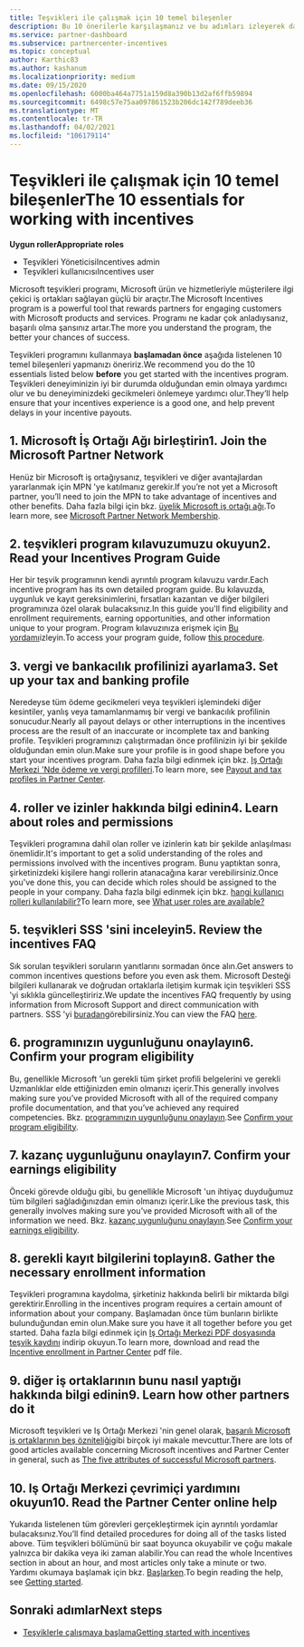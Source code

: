 ```yaml
---
title: Teşvikleri ile çalışmak için 10 temel bileşenler
description: Bu 10 önerilerle karşılaşmanız ve bu adımları izleyerek daha fazla ödemeler elde edin.
ms.service: partner-dashboard
ms.subservice: partnercenter-incentives
ms.topic: conceptual
author: Karthic83
ms.author: kashanum
ms.localizationpriority: medium
ms.date: 09/15/2020
ms.openlocfilehash: 6000ba464a7751a159d8a390b13d2af6ffb59894
ms.sourcegitcommit: 6498c57e75aa097861523b206dc142f789deeb36
ms.translationtype: MT
ms.contentlocale: tr-TR
ms.lasthandoff: 04/02/2021
ms.locfileid: "106179114"
---
```

# <a name="the-10-essentials-for-working-with-incentives"></a><span data-ttu-id="05bb1-103">Teşvikleri ile çalışmak için 10 temel bileşenler</span><span class="sxs-lookup"><span data-stu-id="05bb1-103">The 10 essentials for working with incentives</span></span>

<span data-ttu-id="05bb1-104">**Uygun roller**</span><span class="sxs-lookup"><span data-stu-id="05bb1-104">**Appropriate roles**</span></span>

- <span data-ttu-id="05bb1-105">Teşvikleri Yöneticisi</span><span class="sxs-lookup"><span data-stu-id="05bb1-105">Incentives admin</span></span>
- <span data-ttu-id="05bb1-106">Teşvikleri kullanıcısı</span><span class="sxs-lookup"><span data-stu-id="05bb1-106">Incentives user</span></span>

<span data-ttu-id="05bb1-107">Microsoft teşvikleri programı, Microsoft ürün ve hizmetleriyle müşterilere ilgi çekici iş ortakları sağlayan güçlü bir araçtır.</span><span class="sxs-lookup"><span data-stu-id="05bb1-107">The Microsoft Incentives program is a powerful tool that rewards partners for engaging customers with Microsoft products and services.</span></span> <span data-ttu-id="05bb1-108">Programı ne kadar çok anladıysanız, başarılı olma şansınız artar.</span><span class="sxs-lookup"><span data-stu-id="05bb1-108">The more you understand the program, the better your chances of success.</span></span>

<span data-ttu-id="05bb1-109">Teşvikleri programını kullanmaya **başlamadan önce** aşağıda listelenen 10 temel bileşenleri yapmanızı öneririz.</span><span class="sxs-lookup"><span data-stu-id="05bb1-109">We recommend you do the 10 essentials listed below **before** you get started with the incentives program.</span></span> <span data-ttu-id="05bb1-110">Teşvikleri deneyiminizin iyi bir durumda olduğundan emin olmaya yardımcı olur ve bu deneyiminizdeki gecikmeleri önlemeye yardımcı olur.</span><span class="sxs-lookup"><span data-stu-id="05bb1-110">They’ll help ensure that your incentives experience is a good one, and help prevent delays in your incentive payouts.</span></span>

## <a name="1-join-the-microsoft-partner-network"></a><span data-ttu-id="05bb1-111">1. Microsoft İş Ortağı Ağı birleştirin</span><span class="sxs-lookup"><span data-stu-id="05bb1-111">1. Join the Microsoft Partner Network</span></span>

<span data-ttu-id="05bb1-112">Henüz bir Microsoft iş ortağıysanız, teşvikleri ve diğer avantajlardan yararlanmak için MPN 'ye katılmanız gerekir.</span><span class="sxs-lookup"><span data-stu-id="05bb1-112">If you’re not yet a Microsoft partner, you’ll need to join the MPN to take advantage of incentives and other benefits.</span></span> <span data-ttu-id="05bb1-113">Daha fazla bilgi için bkz. [üyelik Microsoft iş ortağı ağı](https://partner.microsoft.com/membership).</span><span class="sxs-lookup"><span data-stu-id="05bb1-113">To learn more, see [Microsoft Partner Network Membership](https://partner.microsoft.com/membership).</span></span>

## <a name="2-read-your-incentives-program-guide"></a><span data-ttu-id="05bb1-114">2. teşvikleri program kılavuzumuzu okuyun</span><span class="sxs-lookup"><span data-stu-id="05bb1-114">2. Read your Incentives Program Guide</span></span>

<span data-ttu-id="05bb1-115">Her bir teşvik programının kendi ayrıntılı program kılavuzu vardır.</span><span class="sxs-lookup"><span data-stu-id="05bb1-115">Each incentive program has its own detailed program guide.</span></span> <span data-ttu-id="05bb1-116">Bu kılavuzda, uygunluk ve kayıt gereksinimlerini, fırsatları kazantan ve diğer bilgileri programınıza özel olarak bulacaksınız.</span><span class="sxs-lookup"><span data-stu-id="05bb1-116">In this guide you'll find eligibility and enrollment requirements, earning opportunities, and other information unique to your program.</span></span> <span data-ttu-id="05bb1-117">Program kılavuzınıza erişmek için [Bu yordamı](incentives-determined-your-program-eligibility.md#determining-your-program-eligibility)izleyin.</span><span class="sxs-lookup"><span data-stu-id="05bb1-117">To access your program guide, follow [this procedure](incentives-determined-your-program-eligibility.md#determining-your-program-eligibility).</span></span>

## <a name="3-set-up-your-tax-and-banking-profile"></a><span data-ttu-id="05bb1-118">3. vergi ve bankacılık profilinizi ayarlama</span><span class="sxs-lookup"><span data-stu-id="05bb1-118">3. Set up your tax and banking profile</span></span>

<span data-ttu-id="05bb1-119">Neredeyse tüm ödeme gecikmeleri veya teşvikleri işlemindeki diğer kesintiler, yanlış veya tamamlanmamış bir vergi ve bankacılık profilinin sonucudur.</span><span class="sxs-lookup"><span data-stu-id="05bb1-119">Nearly all payout delays or other interruptions in the incentives process are the result of an inaccurate or incomplete tax and banking profile.</span></span> <span data-ttu-id="05bb1-120">Teşvikleri programınızı çalıştırmadan önce profilinizin iyi bir şekilde olduğundan emin olun.</span><span class="sxs-lookup"><span data-stu-id="05bb1-120">Make sure your profile is in good shape before you start your incentives program.</span></span> <span data-ttu-id="05bb1-121">Daha fazla bilgi edinmek için bkz. [Iş Ortağı Merkezi 'Nde ödeme ve vergi profilleri](incentives-create-and-manage-your-payout-and-tax-profiles.md).</span><span class="sxs-lookup"><span data-stu-id="05bb1-121">To learn more, see [Payout and tax profiles in Partner Center](incentives-create-and-manage-your-payout-and-tax-profiles.md).</span></span>

## <a name="4-learn-about-roles-and-permissions"></a><span data-ttu-id="05bb1-122">4. roller ve izinler hakkında bilgi edinin</span><span class="sxs-lookup"><span data-stu-id="05bb1-122">4. Learn about roles and permissions</span></span>

<span data-ttu-id="05bb1-123">Teşvikleri programına dahil olan roller ve izinlerin katı bir şekilde anlaşılması önemlidir.</span><span class="sxs-lookup"><span data-stu-id="05bb1-123">It's important to get a solid understanding of the roles and permissions involved with the incentives program.</span></span> <span data-ttu-id="05bb1-124">Bunu yaptıktan sonra, şirketinizdeki kişilere hangi rollerin atanacağına karar verebilirsiniz.</span><span class="sxs-lookup"><span data-stu-id="05bb1-124">Once you've done this, you can decide which roles should be assigned to the people in your company.</span></span> <span data-ttu-id="05bb1-125">Daha fazla bilgi edinmek için bkz. [hangi kullanıcı rolleri kullanılabilir?](incentives-faq.md#what-user-roles-are-available)</span><span class="sxs-lookup"><span data-stu-id="05bb1-125">To learn more, see [What user roles are available?](incentives-faq.md#what-user-roles-are-available)</span></span>

## <a name="5-review-the-incentives-faq"></a><span data-ttu-id="05bb1-126">5. teşvikleri SSS 'sini inceleyin</span><span class="sxs-lookup"><span data-stu-id="05bb1-126">5. Review the incentives FAQ</span></span>

<span data-ttu-id="05bb1-127">Sık sorulan teşvikleri soruların yanıtlarını sormadan önce alın.</span><span class="sxs-lookup"><span data-stu-id="05bb1-127">Get answers to common incentives questions before you even ask them.</span></span> <span data-ttu-id="05bb1-128">Microsoft Desteği bilgileri kullanarak ve doğrudan ortaklarla iletişim kurmak için teşvikleri SSS 'yi sıklıkla güncelleştiririz.</span><span class="sxs-lookup"><span data-stu-id="05bb1-128">We update the incentives FAQ frequently by using information from Microsoft Support and direct communication with partners.</span></span> <span data-ttu-id="05bb1-129">SSS 'yi [buradan](incentives-faq.md)görebilirsiniz.</span><span class="sxs-lookup"><span data-stu-id="05bb1-129">You can view the FAQ [here](incentives-faq.md).</span></span>

## <a name="6-confirm-your-program-eligibility"></a><span data-ttu-id="05bb1-130">6. programınızın uygunluğunu onaylayın</span><span class="sxs-lookup"><span data-stu-id="05bb1-130">6. Confirm your program eligibility</span></span>

<span data-ttu-id="05bb1-131">Bu, genellikle Microsoft 'un gerekli tüm şirket profili belgelerini ve gerekli Uzmanlıklar elde ettiğinizden emin olmanızı içerir.</span><span class="sxs-lookup"><span data-stu-id="05bb1-131">This generally involves making sure you’ve provided Microsoft with all of the required company profile documentation, and that you’ve achieved any required competencies.</span></span> <span data-ttu-id="05bb1-132">Bkz. [programınızın uygunluğunu onaylayın](incentives-determined-your-program-eligibility.md).</span><span class="sxs-lookup"><span data-stu-id="05bb1-132">See [Confirm your program eligibility](incentives-determined-your-program-eligibility.md).</span></span>

## <a name="7-confirm-your-earnings-eligibility"></a><span data-ttu-id="05bb1-133">7. kazanç uygunluğunu onaylayın</span><span class="sxs-lookup"><span data-stu-id="05bb1-133">7. Confirm your earnings eligibility</span></span>

<span data-ttu-id="05bb1-134">Önceki görevde olduğu gibi, bu genellikle Microsoft 'un ihtiyaç duyduğumuz tüm bilgileri sağladığınızdan emin olmanızı içerir.</span><span class="sxs-lookup"><span data-stu-id="05bb1-134">Like the previous task, this generally involves making sure you’ve provided Microsoft with all of the information we need.</span></span> <span data-ttu-id="05bb1-135">Bkz. [kazanç uygunluğunu onaylayın](incentives-confirm-your-earnings-eligibility.md).</span><span class="sxs-lookup"><span data-stu-id="05bb1-135">See [Confirm your earnings eligibility](incentives-confirm-your-earnings-eligibility.md).</span></span>

## <a name="8-gather-the-necessary-enrollment-information"></a><span data-ttu-id="05bb1-136">8. gerekli kayıt bilgilerini toplayın</span><span class="sxs-lookup"><span data-stu-id="05bb1-136">8. Gather the necessary enrollment information</span></span>

<span data-ttu-id="05bb1-137">Teşvikleri programına kaydolma, şirketiniz hakkında belirli bir miktarda bilgi gerektirir.</span><span class="sxs-lookup"><span data-stu-id="05bb1-137">Enrolling in the incentives program requires a certain amount of information about your company.</span></span> <span data-ttu-id="05bb1-138">Başlamadan önce tüm bunların birlikte bulunduğundan emin olun.</span><span class="sxs-lookup"><span data-stu-id="05bb1-138">Make sure you have it all together before you get started.</span></span> <span data-ttu-id="05bb1-139">Daha fazla bilgi edinmek için [Iş Ortağı Merkezi PDF dosyasında teşvik kaydını](https://assetsprod.microsoft.com/partner-center-incentives-enrollment.pdf) indirip okuyun.</span><span class="sxs-lookup"><span data-stu-id="05bb1-139">To learn more, download and read the [Incentive enrollment in Partner Center](https://assetsprod.microsoft.com/partner-center-incentives-enrollment.pdf) pdf file.</span></span>

## <a name="9-learn-how-other-partners-do-it"></a><span data-ttu-id="05bb1-140">9. diğer iş ortaklarının bunu nasıl yaptığı hakkında bilgi edinin</span><span class="sxs-lookup"><span data-stu-id="05bb1-140">9. Learn how other partners do it</span></span>

<span data-ttu-id="05bb1-141">Microsoft teşvikleri ve Iş Ortağı Merkezi 'nin genel olarak, [başarılı Microsoft iş ortaklarının beş özniteliği](https://www.microsoft.com/en-us/us-partner-blog/2019/08/29/the-five-attributes-of-successful-microsoft-partners/)gibi birçok iyi makale mevcuttur.</span><span class="sxs-lookup"><span data-stu-id="05bb1-141">There are lots of good articles available concerning Microsoft incentives and Partner Center in general, such as [The five attributes of successful Microsoft partners](https://www.microsoft.com/en-us/us-partner-blog/2019/08/29/the-five-attributes-of-successful-microsoft-partners/).</span></span>

## <a name="10-read-the-partner-center-online-help"></a><span data-ttu-id="05bb1-142">10. Iş Ortağı Merkezi çevrimiçi yardımını okuyun</span><span class="sxs-lookup"><span data-stu-id="05bb1-142">10. Read the Partner Center online help</span></span>

<span data-ttu-id="05bb1-143">Yukarıda listelenen tüm görevleri gerçekleştirmek için ayrıntılı yordamlar bulacaksınız.</span><span class="sxs-lookup"><span data-stu-id="05bb1-143">You’ll find detailed procedures for doing all of the tasks listed above.</span></span> <span data-ttu-id="05bb1-144">Tüm teşvikleri bölümünü bir saat boyunca okuyabilir ve çoğu makale yalnızca bir dakika veya iki zaman alabilir.</span><span class="sxs-lookup"><span data-stu-id="05bb1-144">You can read the whole Incentives section in about an hour, and most articles only take a minute or two.</span></span> <span data-ttu-id="05bb1-145">Yardımı okumaya başlamak için bkz. [Başlarken](incentives-get-started-intro.md).</span><span class="sxs-lookup"><span data-stu-id="05bb1-145">To begin reading the help, see [Getting started](incentives-get-started-intro.md).</span></span>

## <a name="next-steps"></a><span data-ttu-id="05bb1-146">Sonraki adımlar</span><span class="sxs-lookup"><span data-stu-id="05bb1-146">Next steps</span></span>

- [<span data-ttu-id="05bb1-147">Teşviklerle çalışmaya başlama</span><span class="sxs-lookup"><span data-stu-id="05bb1-147">Getting started with incentives</span></span>](incentives-get-started-intro.md)

